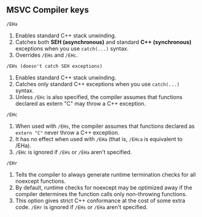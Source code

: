 ## MSVC Compiler keys

`/EHa`
1. Enables standard C++ stack unwinding.
2. Catches both **SEH (asynchronous)** and standard **C++ (synchronous)** exceptions when you use `catch(...)` syntax.
3. Overrides `/EHs` and `/EHc`.

`/EHs (doesn't catch SEH exceptions)`
1. Enables standard C++ stack unwinding.
2. Catches only standard C++ exceptions when you use `catch(...)` syntax.
3. Unless `/EHc` is also specified, the compiler assumes that functions declared as extern "C" may throw a C++ exception.

`/EHc`
1. When used with `/EHs`, the compiler assumes that functions declared as `extern "C"` never throw a C++ exception.
2. It has no effect when used with `/EHa` (that is, `/EHca` is equivalent to /EHa).
3. `/EHc` is ignored if `/EHs` or `/EHa` aren't specified.

`/EHr`
1. Tells the compiler to always generate runtime termination checks for all noexcept functions.
2. By default, runtime checks for noexcept may be optimized away if the compiler determines the function calls only non-throwing functions.
3. This option gives strict C++ conformance at the cost of some extra code. `/EHr` is ignored if `/EHs` or `/EHa` aren't specified.